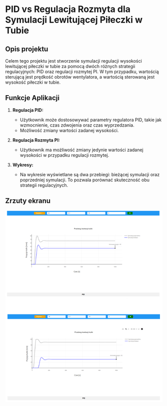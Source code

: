# PID vs Regulacja Rozmyta dla Symulacji Lewitującej Piłeczki w Tubie

## Opis projektu

Celem tego projektu jest stworzenie symulacji regulacji wysokości lewitującej piłeczki w tubie za pomocą dwóch różnych strategii regulacyjnych: PID oraz regulacji rozmytej PI. 
W tym przypadku, wartością sterującą jest prędkość obrotów wentylatora, a wartością sterowaną jest wysokość piłeczki w tubie.

## Funkcje Aplikacji

1. **Regulacja PID:**
   - Użytkownik może dostosowywać parametry regulatora PID, takie jak wzmocnienie, czas zdwojenia oraz czas wyprzedzania.
   - Możliwość zmiany wartości zadanej wysokości.

2. **Regulacja Rozmyta PI:**
   - Użytkownik ma możliwość zmiany jedynie wartości zadanej wysokości w przypadku regulacji rozmytej.
   
3. **Wykresy:**
   - Na wykresie wyświetlane są dwa przebiegi: bieżącej symulacji oraz poprzedniej symulacji. To pozwala porównać skuteczność obu strategii regulacyjnych.

## Zrzuty ekranu

![Screenshot 1](strona.png)
